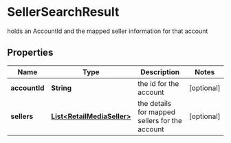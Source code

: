 

# SellerSearchResult

holds an AccountId and the mapped seller information for that account

## Properties

| Name | Type | Description | Notes |
|------------ | ------------- | ------------- | -------------|
|**accountId** | **String** | the id for the account |  [optional] |
|**sellers** | [**List&lt;RetailMediaSeller&gt;**](RetailMediaSeller.md) | the details for mapped sellers for the account |  [optional] |



